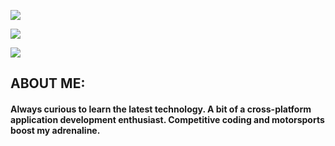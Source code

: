[![](https://img.shields.io/badge/Gmail-deiividdlk@gmail.com-red)](mailto:deiividdlk@gmail.com)
<!-- [![](https://img.shields.io/badge/Telegram-%zKXDEX-blue)](https://t.me/zKXDEX) -->
[![](https://img.shields.io/badge/Telegram-%40ayushkumar__25-blue)](https://t.me/ayushkumar_25)

![](https://media.discordapp.net/attachments/826854081989050401/959757869740343356/ReadmeGit.png)

## ABOUT ME: 

#### Always curious to learn the latest technology. A bit of a cross-platform application development enthusiast. Competitive coding and motorsports boost my adrenaline. <br><br>
